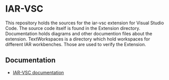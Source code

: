 <!-- This Source Code Form is subject to the terms of the Mozilla Public
   - License, v. 2.0. If a copy of the MPL was not distributed with this
   - file, You can obtain one at https://mozilla.org/MPL/2.0/. -->

# IAR-VSC

This repository holds the sources for the iar-vsc extension for Visual Studio
Code. The source code itself is found in the Extension directory. Documentation
holds diagrams and other documention files about the extension. TextWorkspaces
is a directory which hold workspaces for different IAR workbenches. Those are
used to verify the Extension.


## Documentation

* [IAR-VSC documentation](https://pluyckx.github.io/iar-vsc/)